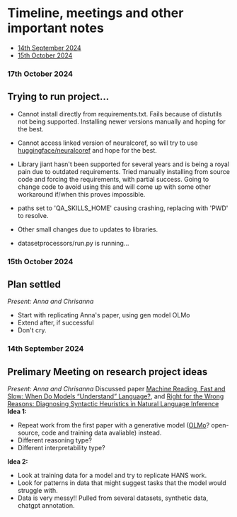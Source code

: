 # Timeline, meetings and other important notes

* [14th September 2024](#14th-september-2024)
* [15th October 2024](#15th-october-2024)

### 17th October 2024

## Trying to run project...
- Cannot install directly from requirements.txt. Fails because of distutils not being supported. Installing newer versions manually and hoping for the best. 
- Cannot access linked version of neuralcoref, so will try to use [huggingface/neuralcoref](https://github.com/huggingface/neuralcoref) and hope for the best.
- Library jiant hasn't been supported for several years and is being a royal pain due to outdated requirements. Tried manually installing from source code and forcing the requirements, with partial success. Going to change code to avoid using this and will come up with some other workaround if/when this proves impossible.
- paths set to 'QA_SKILLS_HOME' causing crashing, replacing with 'PWD' to resolve.
- Other small changes due to updates to libraries.

- datasetprocessors/run.py is running...


### 15th October 2024

## Plan settled
*Present: Anna and Chrisanna*
- Start with replicating Anna's paper, using gen model OLMo
- Extend after, if successful
- Don't cry.

### 14th September 2024

## Prelimary Meeting on research project ideas
*Present: Anna and Chrisanna*
Discussed paper [Machine Reading, Fast and Slow: When Do Models “Understand” Language?](https://aclanthology.org/2022.coling-1.8/), and [Right for the Wrong Reasons: Diagnosing Syntactic Heuristics in Natural Language Inference](https://aclanthology.org/P19-1334/)
__Idea 1:__ 
- Repeat work from the first paper with a generative model ([OLMo](https://allenai.org/olmo)? open-source, code and training data avaliable) instead.
- Different reasoning type?
- Different interpretability type?

__Idea 2:__
- Look at training data for a model and try to replicate HANS work.
- Look for patterns in data that might suggest tasks that the model would struggle with.
- Data is very messy!! Pulled from several datasets, synthetic data, chatgpt annotation.

